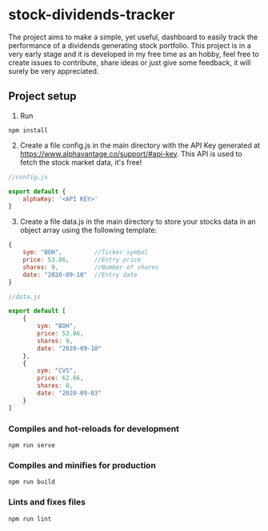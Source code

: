# stock-dividends-tracker
The project aims to make a simple, yet useful, dashboard to easily track the performance of a dividends generating stock portfolio.
This project is in a very early stage and it is developed in my free time as an hobby, feel free to create issues to contribute, share ideas or just give some feedback, it will surely be very appreciated.

## Project setup
1. Run
```
npm install
```
2. Create a file config.js in the main directory with the API Key generated at https://www.alphavantage.co/support/#api-key. 
   This API is used to fetch the stock market data, it's free!
```javascript
//config.js

export default {
    alphaKey: '<API KEY>'
}
```
3. Create a file data.js in the main directory to store your stocks data in an object array using the following template:
```javascript
{
    sym: "BOH",         //Ticker symbol
    price: 53.86,       //Entry price
    shares: 9,          //Number of shares
    date: "2020-09-10"  //Entry date
}
```
```javascript
//data.js

export default [
    {
        sym: "BOH",
        price: 53.86,
        shares: 9,
        date: "2020-09-10"
    },
    {
        sym: "CVS",
        price: 62.66,
        shares: 8,
        date: "2020-09-03"
    }
]
```

### Compiles and hot-reloads for development
```
npm run serve
```

### Compiles and minifies for production
```
npm run build
```

### Lints and fixes files
```
npm run lint
```
